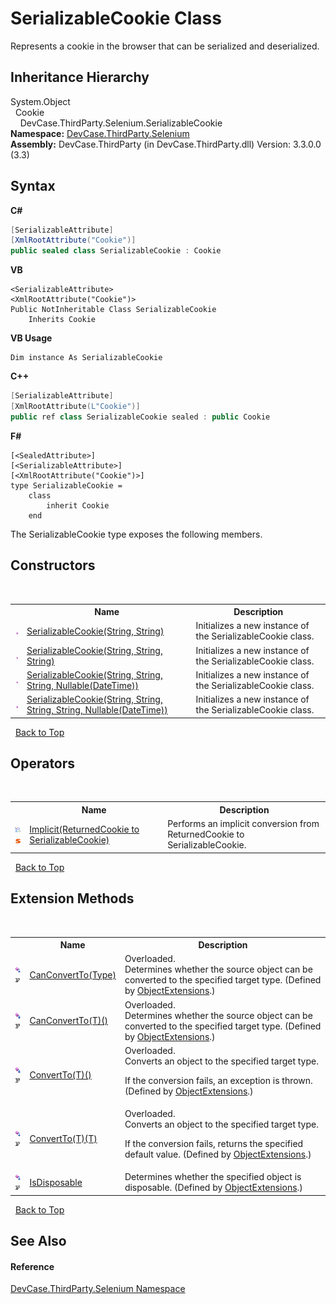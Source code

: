 # SerializableCookie Class
 

Represents a cookie in the browser that can be serialized and deserialized.


## Inheritance Hierarchy
System.Object<br />&nbsp;&nbsp;Cookie<br />&nbsp;&nbsp;&nbsp;&nbsp;DevCase.ThirdParty.Selenium.SerializableCookie<br />
**Namespace:**&nbsp;<a href="N_DevCase_ThirdParty_Selenium">DevCase.ThirdParty.Selenium</a><br />**Assembly:**&nbsp;DevCase.ThirdParty (in DevCase.ThirdParty.dll) Version: 3.3.0.0 (3.3)

## Syntax

**C#**<br />
``` C#
[SerializableAttribute]
[XmlRootAttribute("Cookie")]
public sealed class SerializableCookie : Cookie
```

**VB**<br />
``` VB
<SerializableAttribute>
<XmlRootAttribute("Cookie")>
Public NotInheritable Class SerializableCookie
	Inherits Cookie
```

**VB Usage**<br />
``` VB Usage
Dim instance As SerializableCookie
```

**C++**<br />
``` C++
[SerializableAttribute]
[XmlRootAttribute(L"Cookie")]
public ref class SerializableCookie sealed : public Cookie
```

**F#**<br />
``` F#
[<SealedAttribute>]
[<SerializableAttribute>]
[<XmlRootAttribute("Cookie")>]
type SerializableCookie =  
    class
        inherit Cookie
    end
```

The SerializableCookie type exposes the following members.


## Constructors
&nbsp;<table><tr><th></th><th>Name</th><th>Description</th></tr><tr><td>![Public method](media/pubmethod.gif "Public method")</td><td><a href="M_DevCase_ThirdParty_Selenium_SerializableCookie__ctor">SerializableCookie(String, String)</a></td><td>
Initializes a new instance of the SerializableCookie class.</td></tr><tr><td>![Public method](media/pubmethod.gif "Public method")</td><td><a href="M_DevCase_ThirdParty_Selenium_SerializableCookie__ctor_1">SerializableCookie(String, String, String)</a></td><td>
Initializes a new instance of the SerializableCookie class.</td></tr><tr><td>![Public method](media/pubmethod.gif "Public method")</td><td><a href="M_DevCase_ThirdParty_Selenium_SerializableCookie__ctor_2">SerializableCookie(String, String, String, Nullable(DateTime))</a></td><td>
Initializes a new instance of the SerializableCookie class.</td></tr><tr><td>![Public method](media/pubmethod.gif "Public method")</td><td><a href="M_DevCase_ThirdParty_Selenium_SerializableCookie__ctor_3">SerializableCookie(String, String, String, String, Nullable(DateTime))</a></td><td>
Initializes a new instance of the SerializableCookie class.</td></tr></table>&nbsp;
<a href="#serializablecookie-class">Back to Top</a>

## Operators
&nbsp;<table><tr><th></th><th>Name</th><th>Description</th></tr><tr><td>![Public operator](media/puboperator.gif "Public operator")![Static member](media/static.gif "Static member")</td><td><a href="M_DevCase_ThirdParty_Selenium_SerializableCookie_op_Implicit">Implicit(ReturnedCookie to SerializableCookie)</a></td><td>
Performs an implicit conversion from ReturnedCookie to SerializableCookie.</td></tr></table>&nbsp;
<a href="#serializablecookie-class">Back to Top</a>

## Extension Methods
&nbsp;<table><tr><th></th><th>Name</th><th>Description</th></tr><tr><td>![Public Extension Method](media/pubextension.gif "Public Extension Method")![Code example](media/CodeExample.png "Code example")</td><td><a href="M_DevCase_Core_Extensions_Object_ObjectExtensions_CanConvertTo">CanConvertTo(Type)</a></td><td>Overloaded.  
Determines whether the source object can be converted to the specified target type.
 (Defined by <a href="T_DevCase_Core_Extensions_Object_ObjectExtensions">ObjectExtensions</a>.)</td></tr><tr><td>![Public Extension Method](media/pubextension.gif "Public Extension Method")![Code example](media/CodeExample.png "Code example")</td><td><a href="M_DevCase_Core_Extensions_Object_ObjectExtensions_CanConvertTo__1">CanConvertTo(T)()</a></td><td>Overloaded.  
Determines whether the source object can be converted to the specified target type.
 (Defined by <a href="T_DevCase_Core_Extensions_Object_ObjectExtensions">ObjectExtensions</a>.)</td></tr><tr><td>![Public Extension Method](media/pubextension.gif "Public Extension Method")![Code example](media/CodeExample.png "Code example")</td><td><a href="M_DevCase_Core_Extensions_Object_ObjectExtensions_ConvertTo__1">ConvertTo(T)()</a></td><td>Overloaded.  
Converts an object to the specified target type. 

 If the conversion fails, an exception is thrown.
 (Defined by <a href="T_DevCase_Core_Extensions_Object_ObjectExtensions">ObjectExtensions</a>.)</td></tr><tr><td>![Public Extension Method](media/pubextension.gif "Public Extension Method")![Code example](media/CodeExample.png "Code example")</td><td><a href="M_DevCase_Core_Extensions_Object_ObjectExtensions_ConvertTo__1_1">ConvertTo(T)(T)</a></td><td>Overloaded.  
Converts an object to the specified target type. 

 If the conversion fails, returns the specified default value.
 (Defined by <a href="T_DevCase_Core_Extensions_Object_ObjectExtensions">ObjectExtensions</a>.)</td></tr><tr><td>![Public Extension Method](media/pubextension.gif "Public Extension Method")![Code example](media/CodeExample.png "Code example")</td><td><a href="M_DevCase_Core_Extensions_Object_ObjectExtensions_IsDisposable">IsDisposable</a></td><td>
Determines whether the specified object is disposable.
 (Defined by <a href="T_DevCase_Core_Extensions_Object_ObjectExtensions">ObjectExtensions</a>.)</td></tr></table>&nbsp;
<a href="#serializablecookie-class">Back to Top</a>

## See Also


#### Reference
<a href="N_DevCase_ThirdParty_Selenium">DevCase.ThirdParty.Selenium Namespace</a><br />